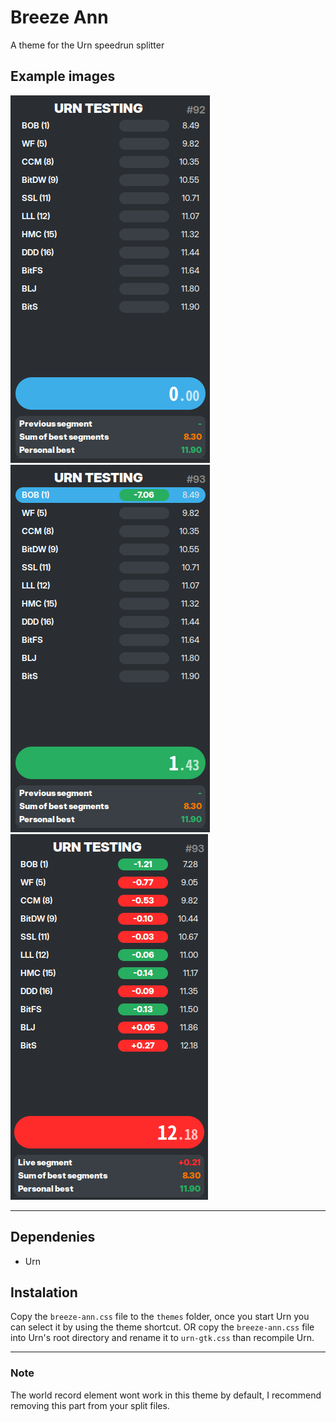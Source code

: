 # Breeze Ann
A theme for the Urn speedrun splitter

## Example images
![](assets/urn3.png)
![](assets/urn2.png)
![](assets/urn1.png)

---

## Dependenies
- Urn

## Instalation
Copy the `breeze-ann.css` file to the `themes` folder, once you start Urn you can select it by using the theme shortcut.
OR copy the `breeze-ann.css` file into Urn's root directory and rename it to `urn-gtk.css` than recompile Urn.

---

### Note
The world record element wont work in this theme by default, I recommend removing this part from your split files.
